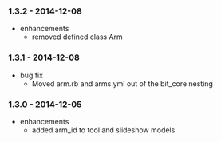 ### 1.3.2 - 2014-12-08

* enhancements
  * removed defined class Arm

### 1.3.1 - 2014-12-08

* bug fix
  * Moved arm.rb and arms.yml out of the bit_core nesting

### 1.3.0 - 2014-12-05

* enhancements
  * added arm_id to tool and slideshow models